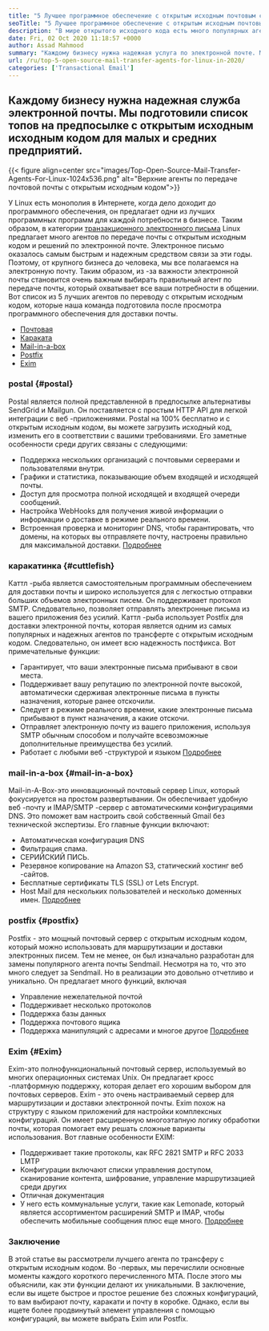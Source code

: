 ```yaml
---
title: "5 Лучшее программное обеспечение с открытым исходным почтовым сервером для предприятий в 2020 году" 
seoTitle: "5 Лучшее программное обеспечение с открытым исходным почтовым сервером для предприятий в 2020 году" 
description: "В мире открытого исходного кода есть много популярных агентов по почте, чтобы настроить свою собственную электронную почту, как Gmail. Мы получили топ -5 -серверы Top 5 почтовых серверов." 
date: Fri, 02 Oct 2020 11:18:57 +0000
author: Assad Mahmood
summary: "Каждому бизнесу нужна надежная услуга по электронной почте. Мы подготовили список топов на предпосылке с открытым исходным исходным кодом для малых и средних предприятий." 
url: /ru/top-5-open-source-mail-transfer-agents-for-linux-in-2020/
categories: ['Transactional Email']
---
```


## Каждому бизнесу нужна надежная служба электронной почты. Мы подготовили список топов на предпосылке с открытым исходным исходным кодом для малых и средних предприятий.

{{< figure align=center src="images/Top-Open-Source-Mail-Transfer-Agents-For-Linux-1024x536.png" alt="Верхние агенты по передаче почтовой почты с открытым исходным кодом">}}

У Linux есть монополия в Интернете, когда дело доходит до программного обеспечения, он предлагает одни из лучших программных программ для каждой потребности в бизнесе. Таким образом, в категории [транзакционного электронного письма][1] Linux предлагает много агентов по передаче почты с открытым исходным кодом и решений по электронной почте.
Электронное письмо оказалось самым быстрым и надежным средством связи за эти годы. Поэтому, от крупного бизнеса до человека, мы все полагаемся на электронную почту. Таким образом, из -за важности электронной почты становится очень важным выбирать правильный агент по передаче почты, который охватывает все ваши потребности в общении.
Вот список из 5 лучших агентов по переводу с открытым исходным кодом, которые наша команда подготовила после просмотра программного обеспечения для доставки почты.
  * [Почтовая][2]
  * [Караката][3]
  * [Mail-in-a-box][4]
  * [Postfix][5]
  * [Exim][6]

### **postal** {#postal}
Postal является полной представленной в предпосылке альтернативы SendGrid и Mailgun. Он поставляется с простым HTTP API для легкой интеграции с веб -приложениями. Postal на 100% бесплатно и с открытым исходным кодом, вы можете загрузить исходный код, изменить его в соответствии с вашими требованиями.
Его заметные особенности среди других связаны с следующими:
  * Поддержка нескольких организаций с почтовыми серверами и пользователями внутри.
  * Графики и статистика, показывающие объем входящей и исходящей почты.
  * Доступ для просмотра полной исходящей и входящей очереди сообщений.
  * Настройка WebHooks для получения живой информации о информации о доставке в режиме реального времени.
  * Встроенная проверка и мониторинг DNS, чтобы гарантировать, что домены, на которых вы отправляете почту, настроены правильно для максимальной доставки.
    [Подробнее][7]

### **каракатинка** {#cuttlefish}
Каттл -рыба является самостоятельным программным обеспечением для доставки почты и широко используется для с легкостью отправки больших объемов электронных писем. Он поддерживает протокол SMTP. Следовательно, позволяет отправлять электронные письма из вашего приложения без усилий. Каттл -рыба использует Postfix для доставки электронной почты, которая является одним из самых популярных и надежных агентов по трансферте с открытым исходным кодом. Следовательно, он имеет всю надежность постфикса.
Вот примечательные функции:
  * Гарантирует, что ваши электронные письма прибывают в свои места.
  * Поддерживает вашу репутацию по электронной почте высокой, автоматически сдерживая электронные письма в пункты назначения, которые ранее отскочили.
  * Следует в режиме реального времени, какие электронные письма прибывают в пункт назначения, а какие отскочи.
  * Отправляет электронную почту из вашего приложения, используя SMTP обычным способом и получайте всевозможные дополнительные преимущества без усилий.
  * Работает с любыми веб -структурой и языком
    [Подробнее][8]

### **mail-in-a-box** {#mail-in-a-box}
Mail-in-A-Box-это инновационный почтовый сервер Linux, который фокусируется на простом развертывании. Он обеспечивает удобную веб -почту и IMAP/SMTP -сервер с автоматическими конфигурациями DNS. Это поможет вам настроить свой собственный Gmail без технической экспертизы. Его главные функции включают:
  * Автоматическая конфигурация DNS
  * Фильтрация спама.
  * СЕРИЙСКИЙ ПИСЬ.
  * Резервное копирование на Amazon S3, статический хостинг веб -сайтов.
  * Бесплатные сертификаты TLS (SSL) от Lets Encrypt.
  * Host Mail для нескольких пользователей и несколько доменных имен.
    [Подробнее][9]

### **postfix** {#postfix}
Postfix - это мощный почтовый сервер с открытым исходным кодом, который можно использовать для маршрутизации и доставки электронных писем. Тем не менее, он был изначально разработан для замены популярного агента почты Sendmail. Несмотря на то, что это много следует за Sendmail. Но в реализации это довольно отчетливо и уникально. Он предлагает много функций, включая
  * Управление нежелательной почтой
  * Поддерживает несколько протоколов
  * Поддержка базы данных
  * Поддержка почтового ящика
  * Поддержка манипуляций с адресами и многое другое
    [Подробнее][10]

### **Exim** {#Exim}
Exim-это полнофункциональный почтовый сервер, используемый во многих операционных системах Unix. Он предлагает кросс -платформную поддержку, которая делает его хорошим выбором для почтовых серверов. Exim - это очень настраиваемый сервер для маршрутизации и доставки электронной почты. Exim похож на структуру с языком приложений для настройки комплексных конфигураций. Он имеет расширенную многоэтапную логику обработки почты, которая помогает ему решать сложные варианты использования. Вот главные особенности EXIM:
  * Поддерживает такие протоколы, как RFC 2821 SMTP и RFC 2033 LMTP
  * Конфигурации включают списки управления доступом, сканирование контента, шифрование, управление маршрутизацией среди других
  * Отличная документация
  * У него есть коммунальные услуги, такие как Lemonade, который является ассортиментом расширений SMTP и IMAP, чтобы обеспечить мобильные сообщения плюс еще много.
    [Подробнее][11]

### Заключение
В этой статье вы рассмотрели лучшего агента по трансферу с открытым исходным кодом. Во -первых, мы перечислили основные моменты каждого короткого перечисленного MTA. После этого мы объяснили, как эти функции делают их уникальными. В заключение, если вы ищете быстрое и простое решение без сложных конфигураций, то вам выбирают почту, каракати и почту в коробке. Однако, если вы ищете более продвинутый элемент управления с помощью конфигураций, вы можете выбрать Exim или Postfix.

  
[1]: https://products.containerize.com/transactional-email
[2]: #postal
[3]: #cuttlefish
[4]: #mail-in-a-box
[5]: #postfix
[6]: #exim
[7]: https://products.containerize.com/transactional-email/postal
[8]: https://products.containerize.com/transactional-email/cuttlefish
[9]: https://products.containerize.com/transactional-email/mail-in-a-box
[10]: https://products.containerize.com/transactional-email/postfix
[11]: https://products.containerize.com/transactional-email/exim
